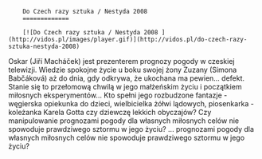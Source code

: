 
        Do Czech razy sztuka / Nestyda 2008 
        =============
        
        [![Do Czech razy sztuka / Nestyda 2008 ](http://vidos.pl/images/player.gif)](http://vidos.pl/do-czech-razy-sztuka-nestyda-2008)
        
        
 Oskar (Jiří Macháček) jest prezenterem prognozy pogody w czeskiej telewizji. Wiedzie spokojne życie u boku swojej żony Zuzany (Simona Babčáková) aż do dnia, gdy odkrywa, że ukochana ma pewien… defekt. Stanie się to przełomową chwilą w jego małżeńskim życiu i początkiem miłosnych eksperymentów… Kto spełni jego rozbudzone fantazje - węgierska opiekunka do dzieci, wielbicielka żółwi lądowych, piosenkarka - koleżanka Karela Gotta czy dziewczę lekkich obyczajów? Czy manipulowanie prognozami pogody dla własnych miłosnych celów nie spowoduje prawdziwego sztormu w jego życiu?   ... prognozami pogody dla własnych miłosnych celów nie spowoduje prawdziwego sztormu w jego życiu?
    